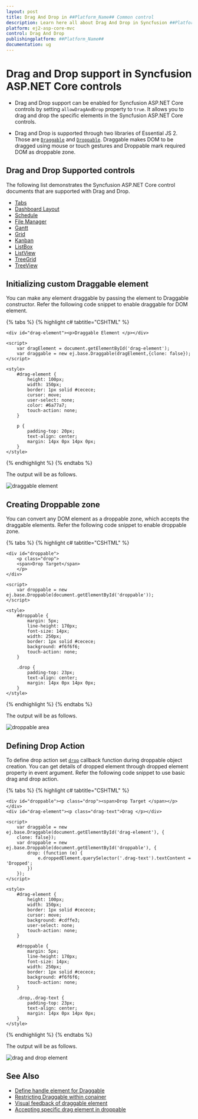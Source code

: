 ```yaml
---
layout: post
title: Drag And Drop in ##Platform_Name## Common control
description: Learn here all about Drag And Drop in Syncfusion ##Platform_Name## Common control of Syncfusion Essential JS 2 and more.
platform: ej2-asp-core-mvc
control: Drag And Drop
publishingplatform: ##Platform_Name##
documentation: ug
---
```


# Drag and Drop support in Syncfusion ASP.NET Core controls

* Drag and Drop support can be enabled for Syncfusion ASP.NET Core controls by setting `allowDragAndDrop` property to `true`. It allows you to drag and drop the specific elements in the Syncfusion ASP.NET Core controls.

* Drag and Drop is supported through two libraries of Essential JS 2. Those are [`Draggable`](https://ej2.syncfusion.com/documentation/api/base/draggable/) and [`Droppable`](https://ej2.syncfusion.com/documentation/api/base/droppable/). Draggable makes DOM to be dragged using mouse or touch gestures and Droppable mark required DOM as droppable zone.

## Drag and Drop Supported controls

The following list demonstrates the Syncfusion ASP.NET Core control documents that are supported with Drag and Drop.

* [Tabs](../tab/drag-and-drop)
* [Dashboard Layout](../dashboard-layout/interaction-with-panels/dragging-of-panels)
* [Schedule](../schedule/appointments#drag-and-drop-appointments)
* [File Manager](../file-manager/drag-and-drop)
* [Gantt](../gantt/how-to/maintainrecordindex)
* [Grid](../grid/row/row-drag-and-drop)
* [Kanban](../kanban/drag-and-drop)
* [ListBox](../list-box/drag-and-drop)
* [ListView](../listview/how-to/drag-and-drop-list-items)
* [TreeGrid](../tree-grid/row#drag-and-drop)
* [TreeView](../treeview/drag-and-drop)

## Initializing custom Draggable element

You can make any element draggable by passing the element to Draggable constructor. Refer the following code snippet to enable draggable for DOM element.

{% tabs %}
{% highlight c# tabtitle="CSHTML" %}

    <div id="drag-element"><p>Draggable Element </p></div>
    
    <script>
        var dragElement = document.getElementById('drag-element');
        var draggable = new ej.base.Draggable(dragElement,{clone: false});
    </script>

    <style>
        #drag-element {
            height: 100px;
            width: 150px;
            border: 1px solid #cecece;
            cursor: move;
            user-select: none;
            color: #6a77a7;
            touch-action: none;
        }

        p {
            padding-top: 20px;
            text-align: center;
            margin: 14px 0px 14px 0px;
        }
    </style>

{% endhighlight %}
{% endtabs %}

The output will be as follows.

![draggable element](./images/draggable.gif)

## Creating Droppable zone

You can convert any DOM element as a droppable zone, which accepts the draggable elements. Refer the following code snippet to enable droppable zone.

{% tabs %}
{% highlight c# tabtitle="CSHTML" %}

    <div id="droppable">
        <p class="drop">
        <span>Drop Target</span> 
        </p>
    </div>    

    <script>
        var droppable = new ej.base.Droppable(document.getElementById('droppable'));
    </script>

    <style>
        #droppable {
            margin: 5px;
            line-height: 170px;
            font-size: 14px;
            width: 250px;
            border: 1px solid #cecece;
            background: #f6f6f6;
            touch-action: none;
        }
    
        .drop {
            padding-top: 23px;
            text-align: center;
            margin: 14px 0px 14px 0px;
        }
    </style>

{% endhighlight %}
{% endtabs %}

The output will be as follows.

![droppable area](./images/droppable.png)

## Defining Drop Action

To define drop action set [`drop`](https://ej2.syncfusion.com/documentation/api/base/droppable/#drop) callback function during droppable object creation. You can get details of dropped element through dropped element property in event argument. Refer the following code snippet to use basic drag and drop action.

{% tabs %}
{% highlight c# tabtitle="CSHTML" %}

    <div id="droppable"><p class="drop"><span>Drop Target </span></p></div>
    <div id="drag-element"><p class="drag-text">Drag </p></div>

    <script>
        var draggable = new ej.base.Draggable(document.getElementById('drag-element'), {
        clone: false});
        var droppable = new ej.base.Droppable(document.getElementById('droppable'), {
            drop: (function (e) {
                e.droppedElement.querySelector('.drag-text').textContent = 'Dropped';
            })
        });
    </script>

    <style>
        #drag-element {
            height: 100px;
            width: 150px;
            border: 1px solid #cecece;
            cursor: move;
            background: #cdffe3;
            user-select: none;
            touch-action: none;
        }
        
        #droppable {
            margin: 5px;
            line-height: 170px;
            font-size: 14px;
            width: 250px;
            border: 1px solid #cecece;
            background: #f6f6f6;
            touch-action: none;
        }
        
        .drop,.drag-text {
            padding-top: 23px;
            text-align: center;
            margin: 14px 0px 14px 0px;
        }
    </style>

{% endhighlight %}
{% endtabs %}

The output will be as follows.

![drag and drop element](./images/drag-drop.gif)

## See Also

* [Define handle element for Draggable](https://ej2.syncfusion.com/documentation/api/base/draggable/#handle)<br/>
* [Restricting Draggable within conainer](https://ej2.syncfusion.com/documentation/api/base/draggable/#dragarea)<br>
* [Visual feedback of draggable element](https://ej2.syncfusion.com/documentation/api/base/draggable/#clone)<br>
* [Accepting specific drag element in droppable](https://ej2.syncfusion.com/documentation/api/base/droppable/#accept)